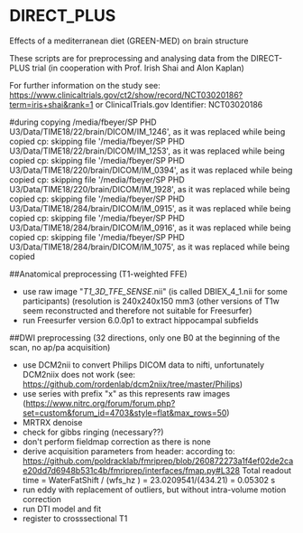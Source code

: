 # DIRECT_PLUS
Effects of a mediterranean diet (GREEN-MED) on brain structure

These scripts are for preprocessing and analysing data from the DIRECT-PLUS trial (in cooperation with Prof. Irish Shai and Alon Kaplan)

For further information on the study see:
https://www.clinicaltrials.gov/ct2/show/record/NCT03020186?term=iris+shai&rank=1
or ClinicalTrials.gov Identifier: NCT03020186


#during copying
/media/fbeyer/SP PHD U3/Data/TIME18/22/brain/DICOM/IM_1246', as it was replaced while being copied
cp: skipping file '/media/fbeyer/SP PHD U3/Data/TIME18/22/brain/DICOM/IM_1253', as it was replaced while being copied
cp: skipping file '/media/fbeyer/SP PHD U3/Data/TIME18/220/brain/DICOM/IM_0394', as it was replaced while being copied
cp: skipping file '/media/fbeyer/SP PHD U3/Data/TIME18/220/brain/DICOM/IM_1928', as it was replaced while being copied
cp: skipping file '/media/fbeyer/SP PHD U3/Data/TIME18/284/brain/DICOM/IM_0915', as it was replaced while being copied
cp: skipping file '/media/fbeyer/SP PHD U3/Data/TIME18/284/brain/DICOM/IM_0916', as it was replaced while being copied
cp: skipping file '/media/fbeyer/SP PHD U3/Data/TIME18/284/brain/DICOM/IM_1075', as it was replaced while being copied


##Anatomical preprocessing (T1-weighted FFE)

- use raw image "*T1_3D_TFE_SENSE*.nii" (is called DBIEX_4_1.nii for some participants)
    (resolution is 240x240x150 mm3 (other versions of T1w seem reconstructed and therefore not suitable for Freesurfer)
- run Freesurfer version 6.0.0p1 to extract hippocampal subfields


##DWI preprocessing (32 directions, only one B0 at the beginning of the scan, no ap/pa acquisition)

- use DCM2nii to convert Philips DICOM data to nifti, unfortunately DCM2niix does not work (see: https://github.com/rordenlab/dcm2niix/tree/master/Philips)
- use series with prefix "x" as this represents raw images (https://www.nitrc.org/forum/forum.php?set=custom&forum_id=4703&style=flat&max_rows=50)
- MRTRX denoise
- check for gibbs ringing (necessary??)
- don't perform fieldmap correction as there is none
- derive acquisition parameters from header:
  according to: https://github.com/poldracklab/fmriprep/blob/260872273a1f4ef02de2cae20dd7d6948b531c4b/fmriprep/interfaces/fmap.py#L328
  Total readout time = WaterFatShift / (wfs_hz ) = 23.0209541/(434.21) = 0.05302 s
- run eddy with replacement of outliers, but without intra-volume motion correction
- run DTI model and fit
- register to crosssectional T1
